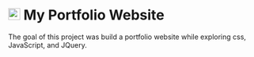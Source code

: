 # <img src="https://github.com/dliu753/portfolio_v1/blob/master/assets/logo.PNG" height="24"> My Portfolio Website

The goal of this project was build a portfolio website while exploring css, JavaScript, and JQuery.
